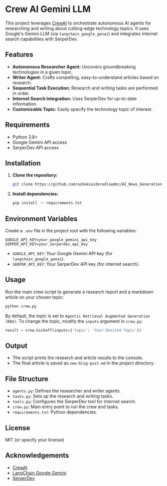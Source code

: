 # Crew AI Gemini LLM

This project leverages [CrewAI](https://github.com/joaomdmoura/crewAI) to orchestrate autonomous AI agents for researching and writing about cutting-edge technology topics. It uses Google's Gemini LLM (via `langchain_google_genai`) and integrates internet search capabilities with SerperDev.

## Features
- **Autonomous Researcher Agent:** Uncovers groundbreaking technologies in a given topic.
- **Writer Agent:** Crafts compelling, easy-to-understand articles based on research.
- **Sequential Task Execution:** Research and writing tasks are performed in order.
- **Internet Search Integration:** Uses SerperDev for up-to-date information.
- **Customizable Topic:** Easily specify the technology topic of interest.

## Requirements
- Python 3.8+
- Google Gemini API access
- SerperDev API access

## Installation
1. **Clone the repository:**
   ```bash
   git clone https://github.com/ashoksaidoredlaumbc/AI_News_Generation_Crew_AI.git
   ```
2. **Install dependencies:**
   ```bash
   pip install -r requirements.txt
   ```

## Environment Variables
Create a `.env` file in the project root with the following variables:

```
GOOGLE_API_KEY=your_google_gemini_api_key
SERPER_API_KEY=your_serperdev_api_key
```

- `GOOGLE_API_KEY`: Your Google Gemini API key (for `langchain_google_genai`).
- `SERPER_API_KEY`: Your SerperDev API key (for internet search).

## Usage
Run the main crew script to generate a research report and a markdown article on your chosen topic:

```bash
python crew.py
```

By default, the topic is set to `Agentic Retrieval Augmented Generation (RAG)`. To change the topic, modify the `inputs` argument in `crew.py`:

```python
result = crew.kickoff(inputs={'topic': 'Your Desired Topic'})
```

## Output
- The script prints the research and article results to the console.
- The final article is saved as `new-blog-post.md` in the project directory.

## File Structure
- `agents.py`: Defines the researcher and writer agents.
- `tasks.py`: Sets up the research and writing tasks.
- `tools.py`: Configures the SerperDev tool for internet search.
- `crew.py`: Main entry point to run the crew and tasks.
- `requirements.txt`: Python dependencies.

## License
MIT (or specify your license)

## Acknowledgements
- [CrewAI](https://github.com/joaomdmoura/crewAI)
- [LangChain Google Gemini](https://python.langchain.com/docs/integrations/llms/google_gemini)
- [SerperDev](https://serper.dev/) 
